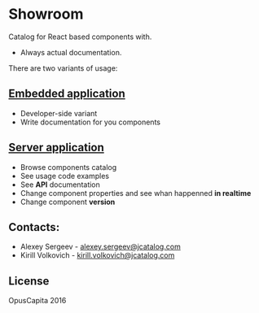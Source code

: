 # Showroom

Catalog for React based components with.

* Always actual documentation.

There are two variants of usage:

## [Embedded application](./docs/embedded.md)

* Developer-side variant
* Write documentation for you components

## [Server application](./docs/server.md)

* Browse components catalog
* See usage code examples
* See **API** documentation
* Change component properties and see whan happenned **in realtime**
* Change component **version**

## 

## Contacts:

* Alexey Sergeev - [alexey.sergeev@jcatalog.com](alexey.sergeev@jcatalog.com)
* Kirill Volkovich - [kirill.volkovich@jcatalog.com](kirill.volkovich@jcatalog.com)

## License

OpusCapita 2016
